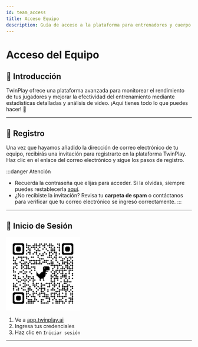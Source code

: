 ```yaml
---
id: team_access
title: Acceso Equipo
description: Guía de acceso a la plataforma para entrenadores y cuerpo técnico.
---
```


# Acceso del Equipo

## 🔹 Introducción

TwinPlay ofrece una plataforma avanzada para monitorear el rendimiento de tus jugadores y mejorar la efectividad del entrenamiento mediante estadísticas detalladas y análisis de video. ¡Aquí tienes todo lo que puedes hacer! 🚀

---

## 📧 Registro

Una vez que hayamos añadido la dirección de correo electrónico de tu equipo, recibirás una invitación para registrarte en la plataforma TwinPlay.  
Haz clic en el enlace del correo electrónico y sigue los pasos de registro.

:::danger Atención

- Recuerda la contraseña que elijas para acceder. Si la olvidas, siempre puedes restablecerla [aquí](https://app.twinplay.ai/accounts/password_reset/).  
- ¿No recibiste la invitación? Revisa tu **carpeta de spam** o contáctanos para verificar que tu correo electrónico se ingresó correctamente.
:::

---

## 🔑 Inicio de Sesión

<img src="/img/qrcode_app.twinplay.ai.png" alt="qr_wifi" width="200" />

1. Ve a <a href="https://app.twinplay.ai" target="_blank">app.twinplay.ai</a>  
2. Ingresa tus credenciales  
3. Haz clic en `Iniciar sesión`

---
